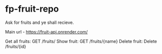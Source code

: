 # fp-fruit-repo

Ask for fruits and ye shall recieve.

Main url - https://fruit-api.onrender.com/

Get all fruits: GET /fruits/
Show fruit: GET /fruits/{name}
Delete fruit: Delete /fruits/{id}
